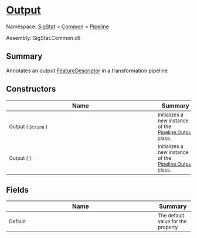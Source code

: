 # [Output](./Output.md)

Namespace: [SigStat]() > [Common](./../README.md) > [Pipeline](./README.md)

Assembly: SigStat.Common.dll

## Summary
Annotates an output [FeatureDescriptor](https://github.com/hargitomi97/sigstat/blob/master/docs/md/SigStat/Common/FeatureDescriptor.md) in a transformation pipeline

## Constructors

| Name | Summary | 
| --- | --- | 
| <div style ="width:390px"><sub>Output ( [`String`](https://docs.microsoft.com/en-us/dotnet/api/System.String) )</sub></div>| <sub>Initializes a new instance of the [Pipeline.Output](https://github.com/hargitomi97/sigstat/blob/master/docs/md/SigStat/Common/Pipeline/Output.md) class.</sub></div>| <br>
| <div style ="width:390px"><sub>Output (  )</sub></div>| <sub>Initializes a new instance of the [Pipeline.Output](https://github.com/hargitomi97/sigstat/blob/master/docs/md/SigStat/Common/Pipeline/Output.md) class.</sub></div>| <br>


## Fields

| Name | Summary | 
| --- | --- | 
| <div style ="width:390px"><sub>Default</sub></div>| <sub>The default value for the property</sub></div>| <br>


